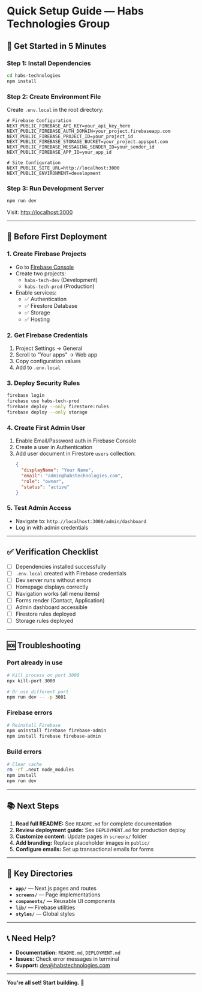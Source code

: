 # Quick Setup Guide — Habs Technologies Group

## 🚀 Get Started in 5 Minutes

### Step 1: Install Dependencies
```bash
cd habs-technologies
npm install
```

### Step 2: Create Environment File
Create `.env.local` in the root directory:
```env
# Firebase Configuration
NEXT_PUBLIC_FIREBASE_API_KEY=your_api_key_here
NEXT_PUBLIC_FIREBASE_AUTH_DOMAIN=your_project.firebaseapp.com
NEXT_PUBLIC_FIREBASE_PROJECT_ID=your_project_id
NEXT_PUBLIC_FIREBASE_STORAGE_BUCKET=your_project.appspot.com
NEXT_PUBLIC_FIREBASE_MESSAGING_SENDER_ID=your_sender_id
NEXT_PUBLIC_FIREBASE_APP_ID=your_app_id

# Site Configuration
NEXT_PUBLIC_SITE_URL=http://localhost:3000
NEXT_PUBLIC_ENVIRONMENT=development
```

### Step 3: Run Development Server
```bash
npm run dev
```

Visit: [http://localhost:3000](http://localhost:3000)

---

## 📝 Before First Deployment

### 1. Create Firebase Projects
- Go to [Firebase Console](https://console.firebase.google.com/)
- Create two projects:
  - `habs-tech-dev` (Development)
  - `habs-tech-prod` (Production)
- Enable services:
  - ✅ Authentication
  - ✅ Firestore Database
  - ✅ Storage
  - ✅ Hosting

### 2. Get Firebase Credentials
1. Project Settings → General
2. Scroll to "Your apps" → Web app
3. Copy configuration values
4. Add to `.env.local`

### 3. Deploy Security Rules
```bash
firebase login
firebase use habs-tech-prod
firebase deploy --only firestore:rules
firebase deploy --only storage
```

### 4. Create First Admin User
1. Enable Email/Password auth in Firebase Console
2. Create a user in Authentication
3. Add user document in Firestore `users` collection:
   ```json
   {
     "displayName": "Your Name",
     "email": "admin@habstechnologies.com",
     "role": "owner",
     "status": "active"
   }
   ```

### 5. Test Admin Access
- Navigate to: `http://localhost:3000/admin/dashboard`
- Log in with admin credentials

---

## ✅ Verification Checklist

- [ ] Dependencies installed successfully
- [ ] `.env.local` created with Firebase credentials
- [ ] Dev server runs without errors
- [ ] Homepage displays correctly
- [ ] Navigation works (all menu items)
- [ ] Forms render (Contact, Application)
- [ ] Admin dashboard accessible
- [ ] Firestore rules deployed
- [ ] Storage rules deployed

---

## 🆘 Troubleshooting

### Port already in use
```bash
# Kill process on port 3000
npx kill-port 3000

# Or use different port
npm run dev -- -p 3001
```

### Firebase errors
```bash
# Reinstall Firebase
npm uninstall firebase firebase-admin
npm install firebase firebase-admin
```

### Build errors
```bash
# Clear cache
rm -rf .next node_modules
npm install
npm run dev
```

---

## 📚 Next Steps

1. **Read full README:** See `README.md` for complete documentation
2. **Review deployment guide:** See `DEPLOYMENT.md` for production deploy
3. **Customize content:** Update pages in `screens/` folder
4. **Add branding:** Replace placeholder images in `public/`
5. **Configure emails:** Set up transactional emails for forms

---

## 🎯 Key Directories

- **`app/`** — Next.js pages and routes
- **`screens/`** — Page implementations
- **`components/`** — Reusable UI components
- **`lib/`** — Firebase utilities
- **`styles/`** — Global styles

---

## 📞 Need Help?

- **Documentation:** `README.md`, `DEPLOYMENT.md`
- **Issues:** Check error messages in terminal
- **Support:** dev@habstechnologies.com

---

**You're all set! Start building.** 🚀





















